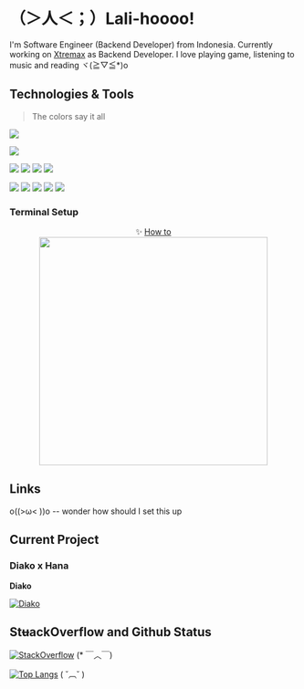 # （＞人＜；）Lali-hoooo!
I'm Software Engineer (Backend Developer) from Indonesia. Currently working on [Xtremax](https://xtremax.com/) as Backend Developer. I love playing game, listening to music and reading ヾ(≧▽≦*)o

## Technologies & Tools

> The colors say it all

![](https://img.shields.io/badge/OS-Windows%20+%20WSL-informational?style=flat&logo=windows&logoColor=white&color=green)

![](https://img.shields.io/badge/Editor-Visual%20Studio%20+%20Visual%20Studio%20Code-informational?style=flat&logo=visual%20studio&logoColor=white&color=green)

![](https://img.shields.io/badge/Code-C%23-informational?style=flat&logo=C%20Sharp&logoColor=white&color=green)
![](https://img.shields.io/badge/Code-Go-informational?style=flat&logo=go&logoColor=white&color=green)
![](https://img.shields.io/badge/Code-Java-informational?style=flat&logo=Apache%20NetBeans%20IDE&logoColor=white&color=red)
![](https://img.shields.io/badge/Code-PHP-informational?style=flat&logo=php&logoColor=white&color=red)

![](https://img.shields.io/badge/Tools-SQL%20Server-informational?style=flat&logo=postgresql&logoColor=white&color=green)
![](https://img.shields.io/badge/Tools-MySQL-informational?style=flat&logo=MySQL&logoColor=white&color=green)
![](https://img.shields.io/badge/Tools-PostgreSQL-informational?style=flat&logo=Microsoft%20SQL%20Server&logoColor=white&color=green)
![](https://img.shields.io/badge/Tools-Docker%20+%20Kubernetes-informational?style=flat&logo=Microsoft%20SQL%20Server&logoColor=white&color=red)
![](https://img.shields.io/badge/Tools-AWS-informational?style=flat&logo=Amazon%20AWS&logoColor=white&color=red)

### Terminal Setup

<p align="center">
  ✨ <a href="../cuppyzh/TerminalSetup.md">How to</a><br />
  <img src="../cuppyzh/assets/Terminal.png" height="400px"/>
</p>

## Links

o((>ω< ))o -- wonder how should I set this up

## Current Project

### Diako x Hana

**Diako**

[![Diako](https://github-readme-stats.vercel.app/api/pin/?username=cuppyzh&repo=DalamudPlugin-Diako)](https://github.com/cuppyzh/DalamudPlugin-Diako)

##  St~~u~~ackOverflow and Github Status

[![StackOverflow](https://github-readme-stackoverflow.vercel.app/?userID=11335853&title_color=fff&icon_color=79ff97&text_color=9f9f9f&bg_color=151515)](https://stackoverflow.com/users/11335853/cuppyzh) (* ￣︿￣)

[![Top Langs](https://github-readme-stats-khaki-gamma.vercel.app/api/top-langs/?username=cuppyzh&layout=compact&langs_count=8&exclude_repo=bingode,github-readme-stats&card_width=277)](https://github.com/anuraghazra/github-readme-stats) ( ˘︹˘ )

<!--


[![Top Langs](https://github-readme-stats-khaki-gamma.vercel.app/api/top-langs/?username=cuppyzh&layout=compact&langs_count=8&exclude_repo=bingode,github-readme-stats&card_width=277&title_color=fff&icon_color=79ff97&text_color=9f9f9f&bg_color=151515)](https://github.com/anuraghazra/github-readme-stats)

**cuppyzh/cuppyzh** is a ✨ _special_ ✨ repository because its `README.md` (this file) appears on your GitHub profile.

Here are some ideas to get you started:

- 🔭 I’m currently working on ...
- 🌱 I’m currently learning ...
- 👯 I’m looking to collaborate on ...
- 🤔 I’m looking for help with ...
- 💬 Ask me about ...
- 📫 How to reach me: ...
- 😄 Pronouns: ...
- ⚡ Fun fact: ...
-->
